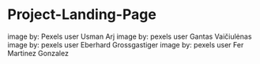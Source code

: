 # Project-Landing-Page

image by: Pexels user Usman Arj
image by: pexels user Gantas Vaičiulėnas
image by: pexels user Eberhard Grossgastiger
image by: pexels user Fer Martinez Gonzalez